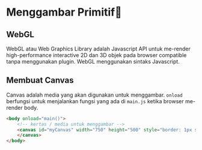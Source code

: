 # Menggambar Primitif:art:
## WebGL
WebGL atau Web Graphics Library adalah Javascript API untuk me-render high-performance interactive 2D dan 3D objek pada browser compatible tanpa menggunakan plugin. WebGL menggunakan sintaks Javascript.

## Membuat Canvas
Canvas adalah media yang akan digunakan untuk menggambar. ``onload`` berfungsi untuk menjalankan fungsi yang ada di ``main.js`` ketika browser me-render body.
```html
<body onload="main()">
    <!-- kertas / media untuk menggambar -->
    <canvas id="myCanvas" width="750" height="500" style="border: 1px solid black;">
    </canvas>
</body>
```

## 
